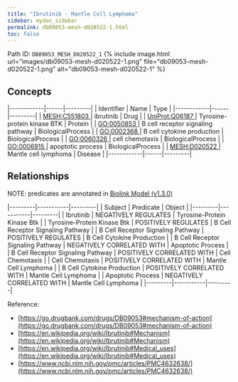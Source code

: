 ```yaml
---
title: "Ibrutinib - Mantle Cell Lymphoma"
sidebar: mydoc_sidebar
permalink: db09053-mesh-d020522-1.html
toc: false 
---
```



Path ID: `DB09053_MESH_D020522_1`
{% include image.html url="images/db09053-mesh-d020522-1.png" file="db09053-mesh-d020522-1.png" alt="db09053-mesh-d020522-1" %}

## Concepts

|------------|------|---------|
| Identifier | Name | Type    |
|------------|------|---------|
| <a href="https://identifiers.org/MESH:C551803">MESH:C551803 </a> | ibrutinib | Drug |
| <a href="https://identifiers.org/UniProt:Q06187">UniProt:Q06187 </a> | Tyrosine-protein kinase BTK | Protein |
| <a href="https://identifiers.org/GO:0050853">GO:0050853 </a> | B cell receptor signaling pathway | BiologicalProcess |
| <a href="https://identifiers.org/GO:0002368">GO:0002368 </a> | B cell cytokine production | BiologicalProcess |
| <a href="https://identifiers.org/GO:0060326">GO:0060326 </a> | cell chemotaxis | BiologicalProcess |
| <a href="https://identifiers.org/GO:0006915">GO:0006915 </a> | apoptotic process | BiologicalProcess |
| <a href="https://identifiers.org/MESH:D020522">MESH:D020522 </a> | Mantle cell lymphoma | Disease |
|------------|------|---------|

## Relationships


NOTE: predicates are annotated in <a href="https://github.com/biolink/biolink-model/releases/tag/v1.3.0">Biolink Model (v1.3.0)</a>

|---------|-----------|---------|
| Subject | Predicate | Object  |
|---------|-----------|---------|
| Ibrutinib | NEGATIVELY REGULATES | Tyrosine-Protein Kinase Btk |
| Tyrosine-Protein Kinase Btk | POSITIVELY REGULATES | B Cell Receptor Signaling Pathway |
| B Cell Receptor Signaling Pathway | POSITIVELY REGULATES | B Cell Cytokine Production |
| B Cell Receptor Signaling Pathway | NEGATIVELY CORRELATED WITH | Apoptotic Process |
| B Cell Receptor Signaling Pathway | POSITIVELY CORRELATED WITH | Cell Chemotaxis |
| Cell Chemotaxis | POSITIVELY CORRELATED WITH | Mantle Cell Lymphoma |
| B Cell Cytokine Production | POSITIVELY CORRELATED WITH | Mantle Cell Lymphoma |
| Apoptotic Process | NEGATIVELY CORRELATED WITH | Mantle Cell Lymphoma |
|---------|-----------|---------|

Reference: 
  - [https://go.drugbank.com/drugs/DB09053#mechanism-of-action](https://go.drugbank.com/drugs/DB09053#mechanism-of-action)
  - [https://en.wikipedia.org/wiki/Ibrutinib#Mechanism](https://en.wikipedia.org/wiki/Ibrutinib#Mechanism)
  - [https://en.wikipedia.org/wiki/Ibrutinib#Medical_uses](https://en.wikipedia.org/wiki/Ibrutinib#Medical_uses)
  - [https://www.ncbi.nlm.nih.gov/pmc/articles/PMC4632638/](https://www.ncbi.nlm.nih.gov/pmc/articles/PMC4632638/)
